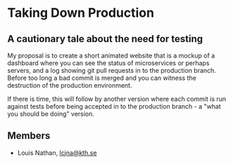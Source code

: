 # Taking Down Production

## A cautionary tale about the need for testing

My proposal is to create a short animated website that is a mockup of a dashboard where you can see the status of microservices or perhaps servers, and a log showing git pull requests in to the production branch. Before too long a bad commit is merged and you can witness the destruction of the production environment.

If there is time, this will follow by another version where each commit is run against tests before being accepted in to the production branch - a "what you should be doing" version.

## Members

- Louis Nathan, lcjna@kth.se
